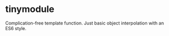 # tinymodule

Complication-free template function. Just basic object interpolation with an ES6 style.
